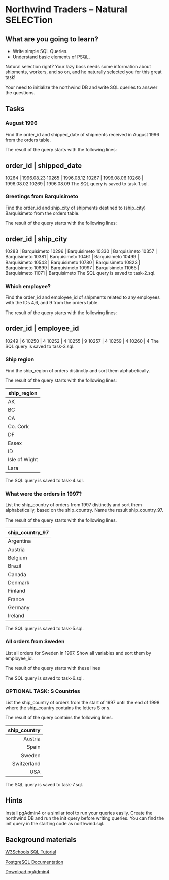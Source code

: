 # Northwind Traders – Natural SELECTion

## What are you going to learn?
* Write simple SQL Queries.
* Understand basic elements of PSQL.

Natural selection right? Your lazy boss needs some information about shipments, workers, and so on, and he naturally selected you for this great task!

Your need to initialize the northwind DB and write SQL queries to answer the questions.

## Tasks

### August 1996
Find the order_id and shipped_date of shipments received in August 1996 from the orders table.

The result of the query starts with the following lines:

order_id | shipped_date
--------------------------
10264 | 1996.08.23
10265 | 1996.08.12
10267 | 1996.08.06
10268 | 1996.08.02
10269 | 1996.08.09
The SQL query is saved to task-1.sql.

### Greetings from Barquisimeto
Find the order_id and ship_city of shipments destined to (ship_city) Barquisimeto from the orders table.

The result of the query starts with the following lines:

order_id | ship_city
--------------------------
10283 | Barquisimeto
10296 | Barquisimeto
10330 | Barquisimeto
10357 | Barquisimeto
10381 | Barquisimeto
10461 | Barquisimeto
10499 | Barquisimeto
10543 | Barquisimeto
10780 | Barquisimeto
10823 | Barquisimeto
10899 | Barquisimeto
10997 | Barquisimeto
11065 | Barquisimeto
11071 | Barquisimeto
The SQL query is saved to task-2.sql.

### Which employee?
Find the order_id and employee_id of shipments related to any employees with the IDs 4,6, and 9 from the orders table.

The result of the query starts with the following lines:

order_id | employee_id
--------------------------
10249 | 6
10250 | 4
10252 | 4
10255 | 9
10257 | 4
10259 | 4
10260 | 4
The SQL query is saved to task-3.sql.

### Ship region
Find the ship_region of orders distinctly and sort them alphabetically.

The result of the query starts with the following lines:

| ship_region |
|---------------|
| AK |
| BC |
| CA |
| Co. Cork |
| DF |
| Essex |
| ID |
| Isle of Wight |
| Lara |
The SQL query is saved to task-4.sql.

### What were the orders in 1997?
List the ship_country of orders from 1997 distinctly and sort them alphabetically, based on the ship_country. Name the result ship_country_97.

The result of the query starts with the following lines.

| ship_country_97 |
|-----------------|
| Argentina |
| Austria |
| Belgium |
| Brazil |
| Canada |
| Denmark |
| Finland |
| France |
| Germany |
| Ireland |
The SQL query is saved to task-5.sql.

### All orders from Sweden
List all orders for Sweden in 1997. Show all variables and sort them by employee_id.

The result of the query starts with these lines

The SQL query is saved to task-6.sql.

### OPTIONAL TASK: S Countries
List the ship_country of orders from the start of 1997 until the end of 1998 where the ship_country contains the letters S or s.

The result of the query contains the following lines.

| ship_country |
|-------------:|
| Austria |
| Spain |
| Sweden |
| Switzerland |
| USA |
The SQL query is saved to task-7.sql.

## Hints
Install pgAdmin4 or a similar tool to run your queries easily.
Create the northwind DB and run the init query before writing queries. You can find the init query in the starting code as northwind.sql.

## Background materials
[W3Schools SQL Tutorial](https://www.w3schools.com/sql/sql_select.asp)

[PostgreSQL Documentation](https://www.postgresql.org/docs/14/tutorial-select.html)

[Download pgAdmin4](https://www.pgadmin.org/download/)
